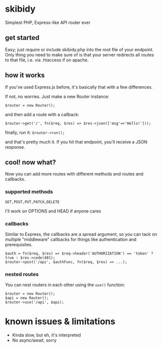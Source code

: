 # skibidy
Simplest PHP, Express-like API router ever

## get started
Easy; just require or include skibidy.php into the root file of your endpoint. Only thing you need to make sure of is that your server redirects all routes to that file, i.e. via .htaccess if on apache.

## how it works
If you've used Express.js before, it's basically that with a few differences.

If not, no worries. Just make a new Router instance:

`$router = new Router();`

and then add a route with a callback:

`$router->get('/', fn($req, $res) => $res->json(['msg'=>'Hello!']));`

finally, run it:
`$router->run();`

and that's pretty much it. If you hit that endpoint, you'll receive a JSON response.

## cool! now what?

Now you can add more routes with different methods and routes and callbacks.

### supported methods

`GET,POST,PUT,PATCH,DELETE`

I'll work on OPTIONS and HEAD if anyone cares

### callbacks

Similar to Express, the callbacks are a spread argument, so you can tack on multiple "middleware" callbacks for things like authentication and prerequisites.

```
$auth = fn($req, $res) => $req->header('AUTHORIZATION') == 'token' ? true : $res->code(401);
$router->post('/api', $authFunc, fn($req, $res) => ...);
```

### nested routes

You can nest routers in each other using the `use()` function:

```
$router = new Router();
$api = new Router();
$router->use('/api', $api);
```

# known issues & limitations

- Kinda slow, but eh, it's interpreted
- No async/await, sorry